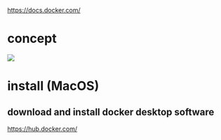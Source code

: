https://docs.docker.com/

# concept

![](https://i.gyazo.com/90cc92abff873fcd6280ed12ae1b114c.png)

# install (MacOS)

## download and install docker desktop software

https://hub.docker.com/

